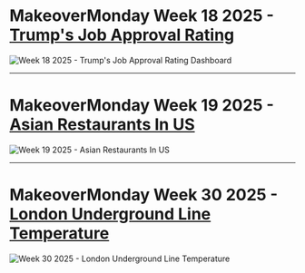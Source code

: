 # MakeoverMonday Week 18 2025 - [Trump's Job Approval Rating](https://public.tableau.com/app/profile/sandip.kundu5209/viz/LowWagesAcrossEuropeMakeoverMondayW312025/Dashboard1) 
![**Week 18 2025 - Trump's Job Approval Rating Dashboard**](https://raw.githubusercontent.com/SandipGit04/Makeover-Monday-Submissions/refs/heads/main/Week%2018%202025/Icons%20%26%20Images/Dashboard%20-%20Trump%20Approval%20Ratings.png)

---

# MakeoverMonday Week 19 2025 - [Asian Restaurants In US](https://public.tableau.com/app/profile/sandip.kundu5209/viz/AsianRestaurantsInUSMakeoverMondayW192025/Dashboard1)
![**Week 19 2025 - Asian Restaurants In US**](https://raw.githubusercontent.com/SandipGit04/Makeover-Monday-Submissions/refs/heads/main/Week%2019%202025/Icons%20%26%20Images/Dashboard%20-%20Asian%20Restaurants%20In%20US.png)

---

# MakeoverMonday Week 30 2025 - [London Underground Line Temperature](https://public.tableau.com/app/profile/sandip.kundu5209/viz/LondonUndergroundLineTemperatureMakeoverMondayW302025/Dashboard2)
![**Week 30 2025 - London Underground Line Temperature**](https://raw.githubusercontent.com/SandipGit04/Makeover-Monday-Submissions/refs/heads/main/Week%2030%202025/Icons%20%26%20Images/Dashboard%20-%20London%20Underground%20Line%20Temperature.png)
